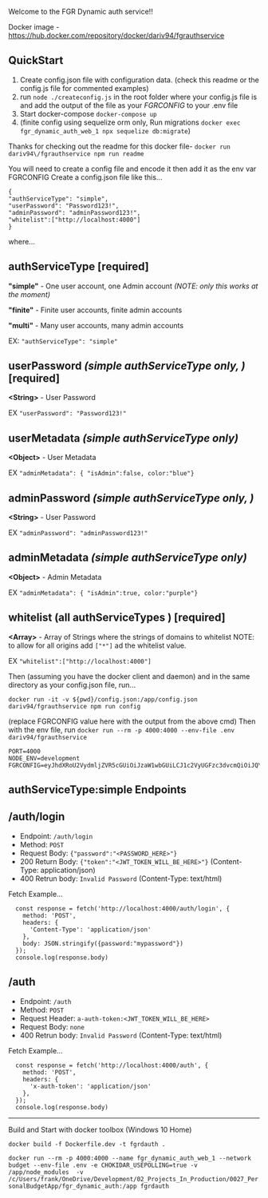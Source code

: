 Welcome to the FGR Dynamic auth service!!

Docker image - https://hub.docker.com/repository/docker/dariv94/fgrauthservice

QuickStart
---
1. Create config.json file with configuration data. (check this readme or the config.js file for commented examples)
2. run `node ./createconfig.js` in the root folder where your config.js file is and add the output of the file as your *FGRCONFIG* to your .env file
3. Start docker-compose `docker-compose up`
4. (finite config using sequelize orm only, Run migrations `docker exec fgr_dynamic_auth_web_1 npx sequelize db:migrate`)


Thanks for checking out the readme for this docker file-  `docker run dariv94\/fgrauthservice npm run readme`

You will need to create a config file and encode it then add it as the env var FGRCONFIG
Create a config.json file like this...

```
{ 
"authServiceType": "simple", 
"userPassword": "Password123!",
"adminPassword": "adminPassword123!",
"whitelist":["http://localhost:4000"]
}
```



 where...
    
authServiceType [required]
---
__"simple"__ - One user account, one Admin account  _(NOTE: only this works at the moment)_

__"finite"__ - Finite user accounts, finite admin accounts

__"multi"__ - Many user accounts, many admin accounts

EX: `"authServiceType": "simple"`

userPassword _(simple authServiceType only, )_ [required]
---
 __\<String\>__ - User Password
 
EX `"userPassword": "Password123!"`

 userMetadata _(simple authServiceType only)_ 
---
 __\<Object\>__ - User Metadata
 
EX `"adminMetadata": { "isAdmin":false, color:"blue"}`

adminPassword _(simple authServiceType only, )_
---
 __\<String\>__ - User Password
 
EX `"adminPassword": "adminPassword123!"`

 adminMetadata _(simple authServiceType only)_ 
---
 __\<Object\>__ - Admin Metadata
 
EX `"adminMetadata": { "isAdmin":true, color:"purple"}`

whitelist (all authServiceTypes ) [required]
---
 __\<Array\>__ - Array of Strings where the strings of domains to whitelist 
 NOTE: to allow for all origins add `["*"]` ad the whitelist value.
 
EX `"whitelist":["http://localhost:4000"]`

Then (assuming you have the docker client and daemon) and in the same directory as your config.json file, run... 

`docker run -it -v ${pwd}/config.json:/app/config.json dariv94/fgrauthservice npm run config`

(replace FGRCONFIG value here with the output from the above cmd) 
Then with the env file, run `docker run --rm -p 4000:4000 --env-file .env dariv94/fgrauthservice`
```
PORT=4000
NODE_ENV=development
FGRCONFIG=eyJhdXRoU2VydmljZVR5cGUiOiJzaW1wbGUiLCJ1c2VyUGFzc3dvcmQiOiJQYXNzd29yZDEiLCJ1c2VyTWV0YWRhdGEiOnsiaXNBZG1pbiI6ZmFsc2UsImNvbG9yIjoiYmx1ZSJ9LCJhZG1pblBhc3N3b3JkIjoiYWRtaW4xIiwiYWRtaW5NZXRhZGF0YSI6eyJpc0FkbWluIjp0cnVlLCJjb2xvciI6InB1cnBsZSJ9LCJ3aGl0ZWxpc3QiOlsiaHR0cDovL2xvY2FsaG9zdDo0MDAwIl19
```

authServiceType:simple  Endpoints
---

/auth/login
----
- Endpoint: `/auth/login`
- Method: `POST`
- Request Body: `{"password":"<PASSWORD_HERE>"}`
- 200 Return Body: `{"token":"<JWT_TOKEN_WILL_BE_HERE>"}` (Content-Type: application/json)
- 400 Retrun body: `Invalid Password`  (Content-Type: text/html)

Fetch Example...
```
  const response = fetch('http://localhost:4000/auth/login', {
    method: 'POST',
    headers: {
      'Content-Type': 'application/json'
    },
    body: JSON.stringify({password:"mypassword"})
  });
  console.log(response.body)
```

/auth
----
- Endpoint: `/auth`
- Method: `POST`
- Request Header: `a-auth-token:<JWT_TOKEN_WILL_BE_HERE>`
- Request Body: `none`
- 400 Retrun body: `Invalid Password`  (Content-Type: text/html)

Fetch Example...
```
  const response = fetch('http://localhost:4000/auth', {
    method: 'POST',
    headers: {
      'x-auth-token': 'application/json'
    },
  });
  console.log(response.body)
```

----
Build and Start with docker toolbox (Windows 10 Home)

`docker build -f Dockerfile.dev -t fgrdauth .`

`docker run --rm -p 4000:4000 --name fgr_dynamic_auth_web_1 --network budget --env-file .env -e CHOKIDAR_USEPOLLING=true -v /app/node_modules  -v /c/Users/frank/OneDrive/Development/02_Projects_In_Production/0027_PersonalBudgetApp/fgr_dynamic_auth:/app fgrdauth`